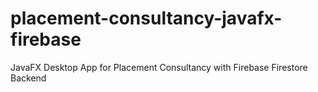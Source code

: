# placement-consultancy-javafx-firebase
JavaFX Desktop App for Placement Consultancy with Firebase Firestore Backend
